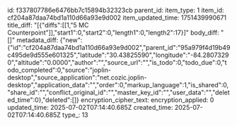 id: f337807786e6476bb7c15894b32323cb
parent_id: 
item_type: 1
item_id: cf204a87daa74bd1a110d66a93e9d002
item_updated_time: 1751439990671
title_diff: "[{\"diffs\":[[1,\"5 MC Counterpoint\"]],\"start1\":0,\"start2\":0,\"length1\":0,\"length2\":17}]"
body_diff: "[]"
metadata_diff: {"new":{"id":"cf204a87daa74bd1a110d66a93e9d002","parent_id":"95a979f4d19b49c495de9d555e601325","latitude":"30.43825590","longitude":"-84.28073290","altitude":"0.0000","author":"","source_url":"","is_todo":0,"todo_due":0,"todo_completed":0,"source":"joplin-desktop","source_application":"net.cozic.joplin-desktop","application_data":"","order":0,"markup_language":1,"is_shared":0,"share_id":"","conflict_original_id":"","master_key_id":"","user_data":"","deleted_time":0},"deleted":[]}
encryption_cipher_text: 
encryption_applied: 0
updated_time: 2025-07-02T07:14:40.685Z
created_time: 2025-07-02T07:14:40.685Z
type_: 13